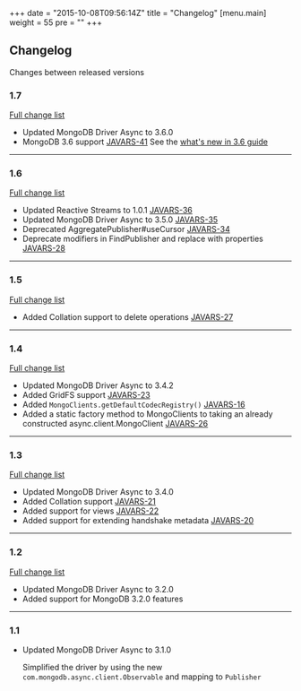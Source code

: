 +++
date = "2015-10-08T09:56:14Z"
title = "Changelog"
[menu.main]
  weight = 55
  pre = "<i class='fa fa-cog'></i>"
+++

## Changelog

Changes between released versions

### 1.7
[Full change list](https://jira.mongodb.org/issues/?jql=project%20%3D%20JAVARS%20AND%20fixVersion%20%3D%201.7)

  * Updated MongoDB Driver Async to 3.6.0
  * MongoDB 3.6 support [JAVARS-41](https://jira.mongodb.org/browse/JAVARS-41)
    See the [what's new in 3.6 guide](http://mongodb.github.io/mongo-java-driver/3.6/whats-new/)

---

### 1.6
[Full change list](https://jira.mongodb.org/issues/?jql=project%20%3D%20JAVARS%20AND%20fixVersion%20%3D%201.6)

  * Updated Reactive Streams to 1.0.1 [JAVARS-36](https://jira.mongodb.org/browse/JAVARS-36)
  * Updated MongoDB Driver Async to 3.5.0 [JAVARS-35](https://jira.mongodb.org/browse/JAVARS-35)
  * Deprecated AggregatePublisher#useCursor [JAVARS-34](https://jira.mongodb.org/browse/JAVARS-34)
  * Deprecate modifiers in FindPublisher and replace with properties [JAVARS-28](https://jira.mongodb.org/browse/JAVARS-28)

---

### 1.5
[Full change list](https://jira.mongodb.org/issues/?jql=project%20%3D%20JAVARS%20AND%20fixVersion%20%3D%201.5)

  * Added Collation support to delete operations [JAVARS-27](https://jira.mongodb.org/browse/JAVARS-27)

---

### 1.4
[Full change list](https://jira.mongodb.org/issues/?jql=project%20%3D%20JAVARS%20AND%20fixVersion%20%3D%201.4)

  * Updated MongoDB Driver Async to 3.4.2
  * Added GridFS support [JAVARS-23](https://jira.mongodb.org/browse/JAVARS-23)
  * Added `MongoClients.getDefaultCodecRegistry()` [JAVARS-16](https://jira.mongodb.org/browse/JAVARS-16)
  * Added a static factory method to MongoClients to taking an already constructed async.client.MongoClient [JAVARS-26](https://jira.mongodb.org/browse/JAVARS-26)

---

### 1.3

[Full change list](https://jira.mongodb.org/issues/?jql=project%20%3D%20JAVARS%20AND%20fixVersion%20%3D%201.3)

  * Updated MongoDB Driver Async to 3.4.0
  * Added Collation support [JAVARS-21](https://jira.mongodb.org/browse/JAVARS-21)
  * Added support for views [JAVARS-22](https://jira.mongodb.org/browse/JAVARS-22)
  * Added support for extending handshake metadata [JAVARS-20](https://jira.mongodb.org/browse/JAVARS-20)

---

### 1.2

[Full change list](https://jira.mongodb.org/issues/?jql=project%20%3D%20JAVARX%20AND%20fixVersion%20%3D%201.2)

  * Updated MongoDB Driver Async to 3.2.0
  * Added support for MongoDB 3.2.0 features

---

### 1.1 

  * Updated MongoDB Driver Async to 3.1.0
  
    Simplified the driver by using the new `com.mongodb.async.client.Observable` and mapping to `Publisher`

